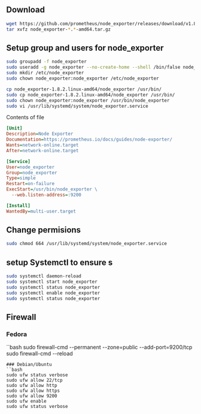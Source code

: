 
## Download
```bash
wget https://github.com/prometheus/node_exporter/releases/download/v1.8.2/node_exporter-1.8.2.linux-amd64.tar.gz
tar xvfz node_exporter-*.*-amd64.tar.gz
```

## Setup group and users for node_exporter
```bash
sudo groupadd -f node_exporter
sudo useradd -g node_exporter --no-create-home --shell /bin/false node_exporter
sudo mkdir /etc/node_exporter
sudo chown node_exporter:node_exporter /etc/node_exporter
```

```bash
cp node_exporter-1.8.2.linux-amd64/node_exporter /usr/bin/
sudo cp node_exporter-1.8.2.linux-amd64/node_exporter /usr/bin/
sudo chown node_exporter:node_exporter /usr/bin/node_exporter
sudo vi /usr/lib/systemd/system/node_exporter.service
```

Contents of file
```ini 
[Unit]
Description=Node Exporter
Documentation=https://prometheus.io/docs/guides/node-exporter/
Wants=network-online.target
After=network-online.target

[Service]
User=node_exporter
Group=node_exporter
Type=simple
Restart=on-failure
ExecStart=/usr/bin/node_exporter \
  --web.listen-address=:9200

[Install]
WantedBy=multi-user.target
```

## Change permisions
```bash
sudo chmod 664 /usr/lib/systemd/system/node_exporter.service
```

## setup Systemctl to ensure s
```bash
sudo systemctl daemon-reload
sudo systemctl start node_exporter
sudo systemctl status node_exporter
sudo systemctl enable node_exporter
sudo systemctl status node_exporter
```

## Firewall
### Fedora 
``bash
sudo firewall-cmd --permanent --zone=public --add-port=9200/tcp
sudo firewall-cmd --reload
```
### Debian/Ubuntu 
``bash
sudo ufw status verbose
sudo ufw allow 22/tcp
sudo ufw allow http
sudo ufw allow https
sudo ufw allow 9200
sudo ufw enable
sudo ufw status verbose
```
